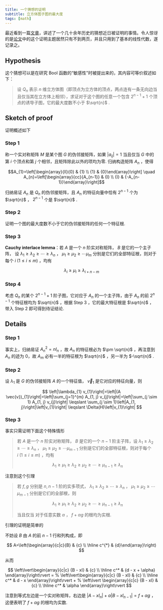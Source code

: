 ```yaml
---
title: 一个猜想的证明
subtitle: 立方体图子图的最大度
tags: [math]
---
```


最近看到一篇[文章](https://www.quantamagazine.org/mathematician-solves-computer-science-conjecture-in-two-pages-20190725/)，讲述了一个几十余年历史的猜想近日被证明的事情。令人惊讶的是[论文](https://arxiv.org/abs/1907.00847)中的这个证明主题居然只有不到两页，并且只用到了基本的线性代数，遂记录之。

## Hypothesis
这个猜想可以是在研究 Bool 函数的“敏感性"时被提出来的，其内容可等价叙述如下：
> 设  $Q_n$ 表示  $n$  维立方体图（即顶点为立方体的顶点，两点连有一条无向边当且仅当其在立方体上相邻），求证对于这个图的任意一个包含  $2^{n-1} + 1$  个顶点的诱导子图，它的最大度数不小于 $\sqrt{n}$ .

## Sketch of proof

证明概述如下

### Step 1
称一个实对称矩阵 $M$ 是某个图 $G$ 的伪邻接矩阵，如果 $\lvert a_{ij}\rvert = 1$ 当且仅当 $G$ 中的第 $i$ 个顶点和第 $j$ 个相邻，且矩阵除此以外的项均为零. 归纳构造矩阵 $A_n$ ，使得

$$A_{1}=\left[\begin{array}{ll}{0} & {1} \\ {1} & {0}\end{array}\right] \quad A_{n}=\left[\begin{array}{cc}{A_{n-1}} & {I} \\ {I} & {-A_{n-1}}\end{array}\right]$$

归纳易证 $A_n$ 是 $Q_n$ 的伪邻接矩阵，且 $A_n$ 的特征向量中恰有 $2^{n - 1}$ 个为  $\sqrt{n}$ ， $2^{n - 1}$ 个是  $\sqrt{n}$ . 

### Step 2
证明一个图的最大度数不小于它的伪邻接矩阵的任何一个特征根. 

### Step 3
**Cauchy interlace lemma**：若 $A$ 是一个 $n$ 阶实对称矩阵， $B$ 是它的一个主子阵，
设 $\lambda_1 \geq \lambda_2 \geq \cdots \geq \lambda_n$ ， $\mu_1 \geq \mu_2 \geq \cdots \mu_m$ 分别是它们的全部特征根，则对于每个 $i\ (1 \leq i \leq m)$ ，均有

$$ \lambda_i \geq \mu_i \geq \lambda_{i + n - m} $$

### Step 4
考虑 $Q_n$ 的某个 $2^{n - 1} + 1$ 阶子图，它对应于 $A_n$ 的一个主子阵，由于 $A_n$ 的前 $2^{n - 1}$ 个特征根均为 $\sqrt{n}$ ，根据 Step 3 ，它的最大特征根是 $\sqrt{n}$ ，带入 Step 2 即可得到待证结论. 

## Details

### Step 1
事实上，归纳易证 $A_n^2 = nI_n$ ，故 $A_n$ 的特征根必为 $\pm \sqrt{n}$ ，再注意到 $A_n$ 的迹为 0，故 $A_m$ 必有一半的特征根为 $\sqrt{n}$ ，另一半为 $-\sqrt{n}$ .

### Step 2
设 $\lambda_1$ 是 $G$ 的伪邻接矩阵 $A$ 的一个特征值， $\vec{v}_1$ 是它对应的特征向量，则

$$
\left|\lambda_{1} v_{1}\right|=\left|(A \vec{v})_{1}\right|=\left|\sum_{j=1}^{m} A_{1, j} v_{j}\right|=\left|\sum_{j \sim 1} A_{1, j} v_{j}\right| \leqslant \sum_{j \sim 1}\left|A_{1, j}\right|\left|v_{1}\right| \leqslant \Delta(H)\left|v_{1}\right|
$$

### Step 3
事实只需证明下面这个特殊情形
> 若 $A$ 是一个 $n$ 阶实对称矩阵， $B$ 是它的一个 $n - 1$ 阶主子阵，设 $\lambda_1 \geq \lambda_2 \geq \cdots \geq \lambda_n$ ， $\mu_1 \geq \mu_2 \geq \cdots \mu_{m - 1}$ 分别是它们的全部特征根，则对于每个 $i\ (1 \leq i \leq m)$ ，均有
> 
> $$ \lambda_1 \geq \mu_1 \geq \lambda_2 \geq \mu_2 \geq \cdots \geq \mu_{n - 1} \geq \lambda_n $$ 

注意到这个引理
> 若 $f, g$ 分别是 $n, n-1$ 阶的实多项式， $\lambda_1 \geq \lambda_2 \geq \cdots \geq \lambda_n$ ， $\mu_1 \geq \mu_2 \geq \cdots \mu_{m - 1}$ 分别是它们的全部根，则
> 
> $$ \lambda_1 \geq \mu_1 \geq \lambda_2 \geq \mu_2 \geq \cdots \geq \mu_{n - 1} \geq \lambda_n $$ 
> 
> 当且仅当 对于任意实数 $\alpha$ ， $f + \alpha g$ 的根均为实根. 

引理的证明是简单的

不妨设 $B$ 由 $A$ 的前 $n - 1$ 行和列构成，即

$$
A=\left(\begin{array}{c|c}{B} & {c} \\ \hline c^{*} & {d}\end{array}\right)
$$

从而

$$
\left\lvert\begin{array}{c|c}
    {B - xI} & {c} \\ \hline 
    c^* & {d - x + \alpha}
\end{array}\right\rvert =
%
\left\lvert\begin{array}{c|c}
    {B - xI} & {c} \\ \hline 
    c^* & d - x 
\end{array}\right\rvert + 
%
\left\lvert \begin{array}{c|c}
    {B - xI} & {c} \\ \hline
    c^* & \alpha 
\end{array}\right\rvert
$$

 注意到等式左边是一个实对称矩阵，右边是 $\lvert A - xI_n\rvert + \alpha \lvert B - xI_{n - 1} \rvert = f + \alpha g$ ，这便表明了 $f + \alpha g$ 的根均为实数. 
